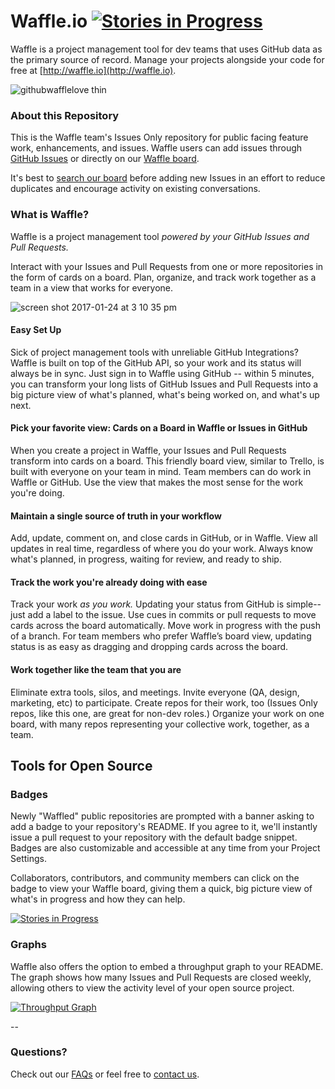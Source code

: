 Waffle.io  [![Stories in Progress](https://badge.waffle.io/waffleio/waffle.io.svg?label=waffle%3Ain%20progress&title=In%20Progress)](http://waffle.io/waffleio/waffle.io)
=========
Waffle is a project management tool for dev teams that uses GitHub data as the primary source of record. Manage your projects alongside your code for free at [http://waffle.io](http://waffle.io).

![githubwafflelove thin](https://cloud.githubusercontent.com/assets/100216/9208980/322e1b52-4042-11e5-88d6-d29bf077503b.png)


### About this Repository

This is the Waffle team's Issues Only repository for public facing feature work, enhancements, and issues. Waffle users can add issues through [GitHub Issues](https://github.com/waffleio/waffle.io/issues/new) or directly on our [Waffle board](http://waffle.io/waffleio/waffle.io).

It's best to [search our board](https://waffle.io/waffleio/waffle.io?search=customer%20requested) before adding new Issues in an effort to reduce duplicates and encourage activity on existing conversations.

### What is Waffle? 

Waffle is a project management tool *powered by your GitHub Issues and Pull Requests.*

Interact with your Issues and Pull Requests from one or more repositories in the form of cards on a board. Plan, organize, and track work together as a team in a view that works for everyone.

![screen shot 2017-01-24 at 3 10 35 pm](https://cloud.githubusercontent.com/assets/4775572/22269176/8be4215c-e247-11e6-8180-fc5d90cdc195.png)


#### Easy Set Up

Sick of project management tools with unreliable GitHub Integrations? Waffle is built on top of the GitHub API, so your work and its status will always be in sync. Just sign in to Waffle using GitHub -- within 5 minutes, you can transform your long lists of GitHub Issues and Pull Requests into a big picture view of what's planned, what's being worked on, and what's up next. 

#### Pick your favorite view: Cards on a Board in Waffle or Issues in GitHub

When you create a project in Waffle, your Issues and Pull Requests transform into cards on a board. This friendly board view, similar to Trello, is built with everyone on your team in mind. Team members can do work in Waffle or GitHub. Use the view that makes the most sense for the work you're doing. 

#### Maintain a single source of truth in your workflow

Add, update, comment on, and close cards in GitHub, or in Waffle. View all updates in real time, regardless of where you do your work. Always know  what's planned, in progress, waiting for review, and ready to ship.

#### Track the work you're already doing with ease

Track your work *as you work.* Updating your status from GitHub is simple-- just add a label to the issue. Use cues in commits or pull requests to move cards across the board automatically. Move work in progress with the push of a branch. For team members who prefer Waffle’s board view, updating status is as easy as dragging and dropping cards across the board.

#### Work together like the team that you are

Eliminate extra tools, silos, and meetings. Invite everyone (QA, design, marketing, etc) to participate. Create repos for their work, too (Issues Only repos, like this one, are great for non-dev roles.) Organize your work on one board, with many repos representing your collective work, together, as a team.


## Tools for Open Source

### Badges

Newly "Waffled" public repositories are prompted with a banner asking to add a badge to your repository's README. If you agree to it, we'll instantly issue a pull request to your repository with the default badge snippet. Badges are also customizable and accessible at any time from your Project Settings.

Collaborators, contributors, and community members can click on the badge to view your Waffle board, giving them a quick, big picture view of what's in progress and how they can help.

[![Stories in Progress](https://badge.waffle.io/waffleio/waffle.io.svg?label=waffle%3Ain%20progress&title=In%20Progress)](http://waffle.io/waffleio/waffle.io)

### Graphs

Waffle also offers the option to embed a throughput graph to your README. The graph shows how many Issues and Pull Requests are closed weekly, allowing others to view the activity level of your open source project.

[![Throughput Graph](http://graphs.waffle.io/waffleio/waffle.io/throughput.svg)](https://waffle.io/waffleio/waffle.io/metrics)

--
### Questions?

Check out our [FAQs](https://help.waffle.io) or feel free to [contact us](mailto:support@waffle.io).
